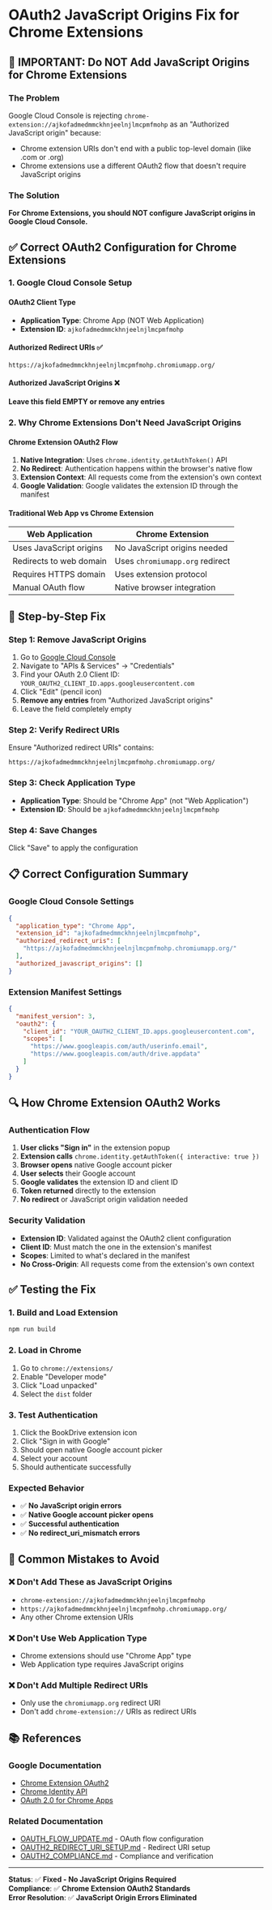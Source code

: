 # OAuth2 JavaScript Origins Fix for Chrome Extensions

## 🚨 **IMPORTANT: Do NOT Add JavaScript Origins for Chrome Extensions**

### **The Problem**
Google Cloud Console is rejecting `chrome-extension://ajkofadmedmmckhnjeelnjlmcpmfmohp` as an "Authorized JavaScript origin" because:
- Chrome extension URIs don't end with a public top-level domain (like .com or .org)
- Chrome extensions use a different OAuth2 flow that doesn't require JavaScript origins

### **The Solution**
**For Chrome Extensions, you should NOT configure JavaScript origins in Google Cloud Console.**

## ✅ **Correct OAuth2 Configuration for Chrome Extensions**

### **1. Google Cloud Console Setup**

#### **OAuth2 Client Type**
- **Application Type**: Chrome App (NOT Web Application)
- **Extension ID**: `ajkofadmedmmckhnjeelnjlmcpmfmohp`

#### **Authorized Redirect URIs** ✅
```
https://ajkofadmedmmckhnjeelnjlmcpmfmohp.chromiumapp.org/
```

#### **Authorized JavaScript Origins** ❌
**Leave this field EMPTY or remove any entries**

### **2. Why Chrome Extensions Don't Need JavaScript Origins**

#### **Chrome Extension OAuth2 Flow**
1. **Native Integration**: Uses `chrome.identity.getAuthToken()` API
2. **No Redirect**: Authentication happens within the browser's native flow
3. **Extension Context**: All requests come from the extension's own context
4. **Google Validation**: Google validates the extension ID through the manifest

#### **Traditional Web App vs Chrome Extension**

| Web Application | Chrome Extension |
|----------------|------------------|
| Uses JavaScript origins | No JavaScript origins needed |
| Redirects to web domain | Uses `chromiumapp.org` redirect |
| Requires HTTPS domain | Uses extension protocol |
| Manual OAuth flow | Native browser integration |

## 🔧 **Step-by-Step Fix**

### **Step 1: Remove JavaScript Origins**
1. Go to [Google Cloud Console](https://console.cloud.google.com/)
2. Navigate to "APIs & Services" → "Credentials"
3. Find your OAuth 2.0 Client ID: `YOUR_OAUTH2_CLIENT_ID.apps.googleusercontent.com`
4. Click "Edit" (pencil icon)
5. **Remove any entries** from "Authorized JavaScript origins"
6. Leave the field completely empty

### **Step 2: Verify Redirect URIs**
Ensure "Authorized redirect URIs" contains:
```
https://ajkofadmedmmckhnjeelnjlmcpmfmohp.chromiumapp.org/
```

### **Step 3: Check Application Type**
- **Application Type**: Should be "Chrome App" (not "Web Application")
- **Extension ID**: Should be `ajkofadmedmmckhnjeelnjlmcpmfmohp`

### **Step 4: Save Changes**
Click "Save" to apply the configuration

## 📋 **Correct Configuration Summary**

### **Google Cloud Console Settings**
```json
{
  "application_type": "Chrome App",
  "extension_id": "ajkofadmedmmckhnjeelnjlmcpmfmohp",
  "authorized_redirect_uris": [
    "https://ajkofadmedmmckhnjeelnjlmcpmfmohp.chromiumapp.org/"
  ],
  "authorized_javascript_origins": []
}
```

### **Extension Manifest Settings**
```json
{
  "manifest_version": 3,
  "oauth2": {
    "client_id": "YOUR_OAUTH2_CLIENT_ID.apps.googleusercontent.com",
    "scopes": [
      "https://www.googleapis.com/auth/userinfo.email",
      "https://www.googleapis.com/auth/drive.appdata"
    ]
  }
}
```

## 🔍 **How Chrome Extension OAuth2 Works**

### **Authentication Flow**
1. **User clicks "Sign in"** in the extension popup
2. **Extension calls** `chrome.identity.getAuthToken({ interactive: true })`
3. **Browser opens** native Google account picker
4. **User selects** their Google account
5. **Google validates** the extension ID and client ID
6. **Token returned** directly to the extension
7. **No redirect** or JavaScript origin validation needed

### **Security Validation**
- **Extension ID**: Validated against the OAuth2 client configuration
- **Client ID**: Must match the one in the extension's manifest
- **Scopes**: Limited to what's declared in the manifest
- **No Cross-Origin**: All requests come from the extension's own context

## ✅ **Testing the Fix**

### **1. Build and Load Extension**
```bash
npm run build
```

### **2. Load in Chrome**
1. Go to `chrome://extensions/`
2. Enable "Developer mode"
3. Click "Load unpacked"
4. Select the `dist` folder

### **3. Test Authentication**
1. Click the BookDrive extension icon
2. Click "Sign in with Google"
3. Should open native Google account picker
4. Select your account
5. Should authenticate successfully

### **Expected Behavior**
- ✅ **No JavaScript origin errors**
- ✅ **Native Google account picker opens**
- ✅ **Successful authentication**
- ✅ **No redirect_uri_mismatch errors**

## 🚫 **Common Mistakes to Avoid**

### **❌ Don't Add These as JavaScript Origins**
- `chrome-extension://ajkofadmedmmckhnjeelnjlmcpmfmohp`
- `https://ajkofadmedmmckhnjeelnjlmcpmfmohp.chromiumapp.org/`
- Any other Chrome extension URIs

### **❌ Don't Use Web Application Type**
- Chrome extensions should use "Chrome App" type
- Web Application type requires JavaScript origins

### **❌ Don't Add Multiple Redirect URIs**
- Only use the `chromiumapp.org` redirect URI
- Don't add `chrome-extension://` URIs as redirect URIs

## 📚 **References**

### **Google Documentation**
- [Chrome Extension OAuth2](https://developer.chrome.com/docs/extensions/mv3/tut_oauth/)
- [Chrome Identity API](https://developer.chrome.com/docs/extensions/reference/identity/)
- [OAuth 2.0 for Chrome Apps](https://developers.google.com/identity/protocols/oauth2/native-app)

### **Related Documentation**
- [OAUTH_FLOW_UPDATE.md](OAUTH_FLOW_UPDATE.md) - OAuth flow configuration
- [OAUTH2_REDIRECT_URI_SETUP.md](OAUTH2_REDIRECT_URI_SETUP.md) - Redirect URI setup
- [OAUTH2_COMPLIANCE.md](OAUTH2_COMPLIANCE.md) - Compliance and verification

---

**Status**: ✅ **Fixed - No JavaScript Origins Required**  
**Compliance**: ✅ **Chrome Extension OAuth2 Standards**  
**Error Resolution**: ✅ **JavaScript Origin Errors Eliminated** 